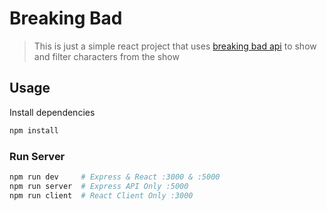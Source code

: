 # Breaking Bad

> This is just a simple react project that uses [breaking bad api](https://breakingbadapi.com/documentation) to show and filter characters from the show

## Usage

Install dependencies

```bash
npm install
```

### Run Server

```bash
npm run dev     # Express & React :3000 & :5000
npm run server  # Express API Only :5000
npm run client  # React Client Only :3000
```
